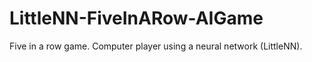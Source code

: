 # LittleNN-FiveInARow-AIGame
Five in a row game. Computer player using a neural network (LittleNN).
